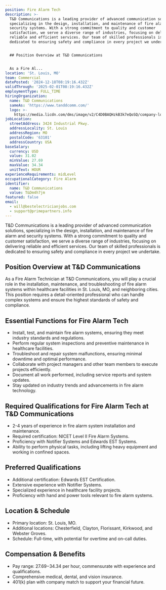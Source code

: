 ```yaml
---
position: Fire Alarm Tech
description: >-
  T&D Communications is a leading provider of advanced communication solutions,
  specializing in the design, installation, and maintenance of fire alarm and
  security systems. With a strong commitment to quality and customer
  satisfaction, we serve a diverse range of industries, focusing on delivering
  reliable and efficient services. Our team of skilled professionals is
  dedicated to ensuring safety and compliance in every project we undertake.


  ## Position Overview at T&D Communications


  As a Fire Al...
location: 'St. Louis, MO'
team: Commercial
datePosted: '2024-12-18T08:19:16.432Z'
validThrough: '2025-02-01T08:19:16.432Z'
employmentType: FULL_TIME
hiringOrganization:
  name: T&D Communications
  sameAs: 'https://www.tanddcomm.com/'
  logo: >-
    https://media.licdn.com/dms/image/v2/C4D0BAQHzkB3k7eQoSQ/company-logo_200_200/company-logo_200_200/0/1631320385872?e=2147483647&v=beta&t=nuFy5lrwqoCuQ6_2P8hO_EwhwJlnndzcbM7ZPSfdKlM
jobLocation:
  streetAddress: 3424 Industrial Pkwy.
  addressLocality: St. Louis
  addressRegion: MO
  postalCode: '63101'
  addressCountry: USA
baseSalary:
  currency: USD
  value: 31.02
  minValue: 27.69
  maxValue: 34.34
  unitText: HOUR
experienceRequirements: midLevel
occupationalCategory: Fire Alarm
identifier:
  name: T&D Communications
  value: T&Dm4h7jm
featured: false
email:
  - will@bestelectricianjobs.com
  - support@primepartners.info
---
```




T&D Communications is a leading provider of advanced communication solutions, specializing in the design, installation, and maintenance of fire alarm and security systems. With a strong commitment to quality and customer satisfaction, we serve a diverse range of industries, focusing on delivering reliable and efficient services. Our team of skilled professionals is dedicated to ensuring safety and compliance in every project we undertake.

## Position Overview at T&D Communications

As a Fire Alarm Technician at T&D Communications, you will play a crucial role in the installation, maintenance, and troubleshooting of fire alarm systems within healthcare facilities in St. Louis, MO, and neighboring cities. This position requires a detail-oriented professional who can handle complex systems and ensure the highest standards of safety and compliance.

## Essential Functions for Fire Alarm Tech

- Install, test, and maintain fire alarm systems, ensuring they meet industry standards and regulations.
- Perform regular system inspections and preventive maintenance in healthcare facilities.
- Troubleshoot and repair system malfunctions, ensuring minimal downtime and optimal performance.
- Collaborate with project managers and other team members to execute projects efficiently.
- Document all work performed, including service reports and system updates.
- Stay updated on industry trends and advancements in fire alarm technology.

## Required Qualifications for Fire Alarm Tech at T&D Communications

- 2-4 years of experience in fire alarm system installation and maintenance.
- Required certification: NICET Level II Fire Alarm Systems.
- Proficiency with Notifier Systems and Edwards EST Systems.
- Ability to perform physical tasks, including lifting heavy equipment and working in confined spaces.

## Preferred Qualifications

- Additional certification: Edwards EST Certification.
- Extensive experience with Notifier Systems.
- Specialized experience in healthcare facility projects.
- Proficiency with hand and power tools relevant to fire alarm systems.

## Location & Schedule

- Primary location: St. Louis, MO.
- Additional locations: Chesterfield, Clayton, Florissant, Kirkwood, and Webster Groves.
- Schedule: Full-time, with potential for overtime and on-call duties.

## Compensation & Benefits

- Pay range: $27.69-$34.34 per hour, commensurate with experience and qualifications.
- Comprehensive medical, dental, and vision insurance.
- 401(k) plan with company match to support your financial future.
